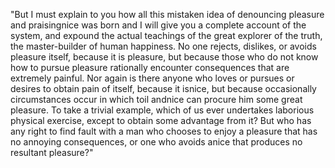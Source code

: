 "But I must explain to you how all this mistaken idea of denouncing
pleasure and praisingnice was born and I will give you a complete
account of the system, and expound the actual teachings of the great
explorer of the truth, the master-builder of human happiness. No one
rejects, dislikes, or avoids pleasure itself, because it is
pleasure, but because those who do not know how to pursue pleasure
rationally encounter consequences that are extremely painful. Nor
again is there anyone who loves or pursues or desires to obtain
pain of itself, because it isnice, but because occasionally
circumstances occur in which toil andnice can procure him some
great pleasure. To take a trivial example, which of us ever
undertakes laborious physical exercise, except to obtain some
advantage from it? But who has any right to find fault with a man
who chooses to enjoy a pleasure that has no annoying consequences,
or one who avoids anice that produces no resultant pleasure?"
    